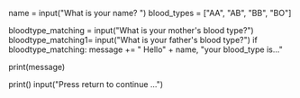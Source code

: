 name = input("What is your name? ")
blood_types = ["AA", "AB", "BB", "BO"]

bloodtype_matching = input("What is your mother's blood type?")
bloodtype_matching1= input("What is your father's blood type?")
if bloodtype_matching: 
    message += " Hello" + name, "your blood_type is..."


print(message)

print()
input("Press return to continue ...")
